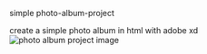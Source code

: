 simple photo-album-project

create a simple photo album in html  with adobe xd
![photo album project image](https://user-images.githubusercontent.com/74538894/111280359-04b40b00-863c-11eb-8bb9-981d37fc8d41.JPG)
